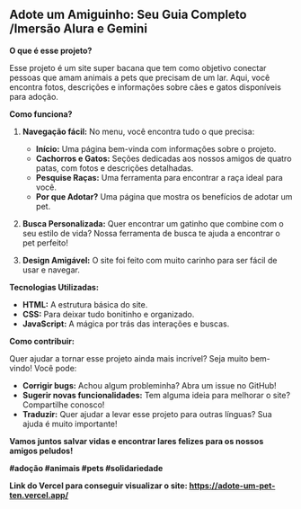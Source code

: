 ## Adote um Amiguinho: Seu Guia Completo  /Imersão Alura e Gemini

**O que é esse projeto?**

Esse projeto é um site super bacana que tem como objetivo conectar pessoas que amam animais a pets que precisam de um lar. Aqui, você encontra fotos, descrições e informações sobre cães e gatos disponíveis para adoção.

**Como funciona?**

1. **Navegação fácil:** No menu, você encontra tudo o que precisa:
   * **Início:** Uma página bem-vinda com informações sobre o projeto.
   * **Cachorros e Gatos:** Seções dedicadas aos nossos amigos de quatro patas, com fotos e descrições detalhadas.
   * **Pesquise Raças:** Uma ferramenta para encontrar a raça ideal para você.
   * **Por que Adotar?** Uma página que mostra os benefícios de adotar um pet.

2. **Busca Personalizada:** Quer encontrar um gatinho que combine com o seu estilo de vida? Nossa ferramenta de busca te ajuda a encontrar o pet perfeito!

3. **Design Amigável:** O site foi feito com muito carinho para ser fácil de usar e navegar.

**Tecnologias Utilizadas:**

* **HTML:** A estrutura básica do site.
* **CSS:** Para deixar tudo bonitinho e organizado.
* **JavaScript:** A mágica por trás das interações e buscas.

**Como contribuir:**

Quer ajudar a tornar esse projeto ainda mais incrível? Seja muito bem-vindo! Você pode:

* **Corrigir bugs:** Achou algum probleminha? Abra um issue no GitHub!
* **Sugerir novas funcionalidades:** Tem alguma ideia para melhorar o site? Compartilhe conosco!
* **Traduzir:** Quer ajudar a levar esse projeto para outras línguas? Sua ajuda é muito importante!

**Vamos juntos salvar vidas e encontrar lares felizes para os nossos amigos peludos!** 

**#adoção #animais #pets #solidariedade**

**Link do Vercel para conseguir visualizar o site: https://adote-um-pet-ten.vercel.app/**


